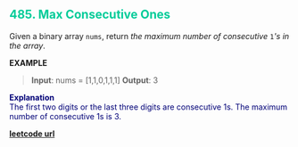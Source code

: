 <h2 style="color:#0C9;">485. Max Consecutive Ones</h2>

Given a binary array `nums`, return _the maximum number of consecutive_ `1`_'s in the array_.

**EXAMPLE**
>**Input**: nums = [1,1,0,1,1,1]
**Output**: 3

<p style="color:#007;">
<b>Explanation</b><br>
The first two digits or the last three digits are consecutive 1s. The maximum number of consecutive 1s is 3.
</p>

**[leetcode url](https://leetcode.com/problems/max-consecutive-ones/description/)**
